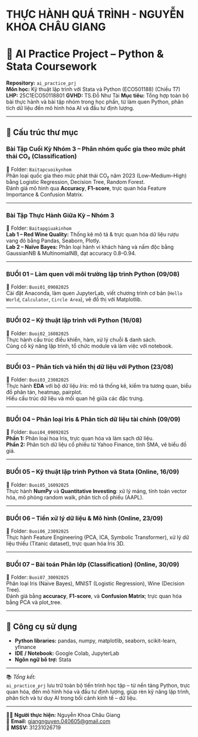 # THỰC HÀNH QUÁ TRÌNH - NGUYỄN KHOA CHÂU GIANG
# 🤖 AI Practice Project – Python & Stata Coursework

**Repository:** `ai_practice_prj`  
**Môn học:** Kỹ thuật lập trình với Stata và Python (ECO501188) (Chiều T7)
**LHP:** 25C1ECO50118801
**GVHD:** TS.Đỗ Như Tài
**Mục tiêu:** Tổng hợp toàn bộ bài thực hành và bài tập nhóm trong học phần, từ làm quen Python, phân tích dữ liệu đến mô hình hóa AI và đầu tư định lượng.

---

## 📂 Cấu trúc thư mục

### Bài Tập Cuối Kỳ Nhóm 3 – Phân nhóm quốc gia theo mức phát thải CO₂ (Classification)

📁 Folder: `Baitapcuoikynhom`  
Phân loại quốc gia theo mức phát thải CO₂ năm 2023 (Low–Medium–High) bằng Logistic Regression, Decision Tree, Random Forest.  
Đánh giá mô hình qua **Accuracy**, **F1-score**, trực quan hóa Feature Importance & Confusion Matrix.

---

### Bài Tập Thực Hành Giữa Kỳ – Nhóm 3

📁 Folder: `Baitapgiuakinhom`  
**Lab 1 – Red Wine Quality:** Thống kê mô tả & trực quan hóa dữ liệu rượu vang đỏ bằng Pandas, Seaborn, Plotly.  
**Lab 2 – Naïve Bayes:** Phân loại hành vi khách hàng và nấm độc bằng GaussianNB & MultinomialNB, đạt accuracy 0.8–0.94.  

---

### BUỔI 01 – Làm quen với môi trường lập trình Python (09/08)

📁 Folder: `Buoi01_09082025`  
Cài đặt Anaconda, làm quen JupyterLab, viết chương trình cơ bản (`Hello World`, `Calculator`, `Circle Area`), vẽ đồ thị với Matplotlib.

---

### BUỔI 02 – Kỹ thuật lập trình với Python (16/08)

📁 Folder: `Buoi02_16082025`  
Thực hành cấu trúc điều khiển, hàm, xử lý chuỗi & danh sách.  
Củng cố kỹ năng lập trình, tổ chức module và làm việc với notebook.

---

### BUỔI 03 – Phân tích và hiển thị dữ liệu với Python (23/08)

📁 Folder: `Buoi03_23082025`  
Thực hành **EDA** với bộ dữ liệu *Iris*: mô tả thống kê, kiểm tra tương quan, biểu đồ phân tán, heatmap, pairplot.  
Hiểu cấu trúc dữ liệu và mối quan hệ giữa các đặc trưng.

---

### BUỔI 04 – Phân loại Iris & Phân tích dữ liệu tài chính (09/09)

📁 Folder: `Buoi04_09092025`  
**Phần 1:** Phân loại hoa Iris, trực quan hóa và làm sạch dữ liệu.  
**Phần 2:** Phân tích dữ liệu cổ phiếu từ Yahoo Finance, tính SMA, vẽ biểu đồ giá.

---

### BUỔI 05 – Kỹ thuật lập trình Python và Stata (Online, 16/09)

📁 Folder: `Buoi05_16092025`  
Thực hành **NumPy** và **Quantitative Investing**: xử lý mảng, tính toán vector hóa, mô phỏng random walk, phân tích cổ phiếu (AAPL).

---

### BUỔI 06 – Tiền xử lý dữ liệu & Mô hình (Online, 23/09)

📁 Folder: `Buoi06_23092025`  
Thực hành Feature Engineering (PCA, ICA, Symbolic Transformer), xử lý dữ liệu thiếu (Titanic dataset), trực quan hóa Iris 3D.

---

### BUỔI 07 – Bài toán Phân lớp (Classification) (Online, 30/09)

📁 Folder: `Buoi07_30092025`  
Phân loại Iris (Naive Bayes), MNIST (Logistic Regression), Wine (Decision Tree).  
Đánh giá bằng **accuracy**, **F1-score**, và **Confusion Matrix**; trực quan hóa bằng PCA và plot_tree.

---

## 🧰 Công cụ sử dụng  

* **Python libraries:** pandas, numpy, matplotlib, seaborn, scikit-learn, yfinance  
* **IDE / Notebook:** Google Colab, JupyterLab  
* **Ngôn ngữ bổ trợ:** Stata  

---

📚 *Tổng kết:*  
`ai_practice_prj` lưu trữ toàn bộ tiến trình học tập – từ nền tảng Python, trực quan hóa, đến mô hình hóa và đầu tư định lượng, giúp rèn kỹ năng lập trình, phân tích và tư duy AI trong bối cảnh kinh tế – dữ liệu.

---

👩‍💻 **Người thực hiện:** Nguyễn Khoa Châu Giang  
📧 **Email:** giangnguyen.040605@gmail.com  
📅 **MSSV:** 31231026719
